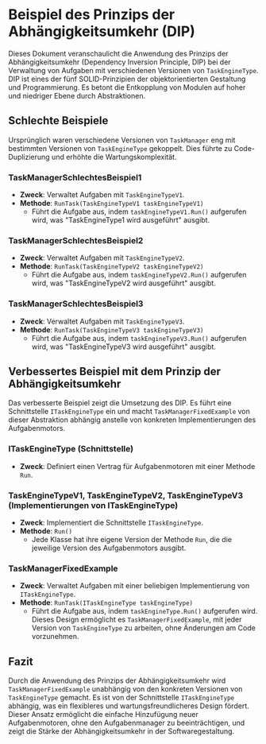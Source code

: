 # Beispiel des Prinzips der Abhängigkeitsumkehr (DIP)

Dieses Dokument veranschaulicht die Anwendung des Prinzips der Abhängigkeitsumkehr (Dependency Inversion Principle, DIP) bei der Verwaltung von Aufgaben mit verschiedenen Versionen von `TaskEngineType`. DIP ist eines der fünf SOLID-Prinzipien der objektorientierten Gestaltung und Programmierung. Es betont die Entkopplung von Modulen auf hoher und niedriger Ebene durch Abstraktionen.

## Schlechte Beispiele

Ursprünglich waren verschiedene Versionen von `TaskManager` eng mit bestimmten Versionen von `TaskEngineType` gekoppelt. Dies führte zu Code-Duplizierung und erhöhte die Wartungskomplexität.

### TaskManagerSchlechtesBeispiel1

- **Zweck**: Verwaltet Aufgaben mit `TaskEngineTypeV1`.
- **Methode**: `RunTask(TaskEngineTypeV1 taskEngineTypeV1)`
  - Führt die Aufgabe aus, indem `taskEngineTypeV1.Run()` aufgerufen wird, was "TaskEngineType1 wird ausgeführt" ausgibt.

### TaskManagerSchlechtesBeispiel2

- **Zweck**: Verwaltet Aufgaben mit `TaskEngineTypeV2`.
- **Methode**: `RunTask(TaskEngineTypeV2 taskEngineTypeV2)`
  - Führt die Aufgabe aus, indem `taskEngineTypeV2.Run()` aufgerufen wird, was "TaskEngineTypeV2 wird ausgeführt" ausgibt.

### TaskManagerSchlechtesBeispiel3

- **Zweck**: Verwaltet Aufgaben mit `TaskEngineTypeV3`.
- **Methode**: `RunTask(TaskEngineTypeV3 taskEngineTypeV3)`
  - Führt die Aufgabe aus, indem `taskEngineTypeV3.Run()` aufgerufen wird, was "TaskEngineTypeV3 wird ausgeführt" ausgibt.

## Verbessertes Beispiel mit dem Prinzip der Abhängigkeitsumkehr

Das verbesserte Beispiel zeigt die Umsetzung des DIP. Es führt eine Schnittstelle `ITaskEngineType` ein und macht `TaskManagerFixedExample` von dieser Abstraktion abhängig anstelle von konkreten Implementierungen des Aufgabenmotors.

### ITaskEngineType (Schnittstelle)

- **Zweck**: Definiert einen Vertrag für Aufgabenmotoren mit einer Methode `Run`.

### TaskEngineTypeV1, TaskEngineTypeV2, TaskEngineTypeV3 (Implementierungen von ITaskEngineType)

- **Zweck**: Implementiert die Schnittstelle `ITaskEngineType`.
- **Methode**: `Run()`
  - Jede Klasse hat ihre eigene Version der Methode `Run`, die die jeweilige Version des Aufgabenmotors ausgibt.

### TaskManagerFixedExample

- **Zweck**: Verwaltet Aufgaben mit einer beliebigen Implementierung von `ITaskEngineType`.
- **Methode**: `RunTask(ITaskEngineType taskEngineType)`
  - Führt die Aufgabe aus, indem `taskEngineType.Run()` aufgerufen wird. Dieses Design ermöglicht es `TaskManagerFixedExample`, mit jeder Version von `TaskEngineType` zu arbeiten, ohne Änderungen am Code vorzunehmen.

## Fazit

Durch die Anwendung des Prinzips der Abhängigkeitsumkehr wird `TaskManagerFixedExample` unabhängig von den konkreten Versionen von `TaskEngineType` gemacht. Es ist von der Schnittstelle `ITaskEngineType` abhängig, was ein flexibleres und wartungsfreundlicheres Design fördert. Dieser Ansatz ermöglicht die einfache Hinzufügung neuer Aufgabenmotoren, ohne den Aufgabenmanager zu beeinträchtigen, und zeigt die Stärke der Abhängigkeitsumkehr in der Softwaregestaltung.

